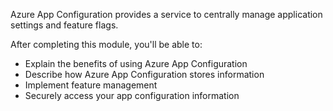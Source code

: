 
Azure App Configuration provides a service to centrally manage application settings and feature flags.

After completing this module, you'll be able to:

* Explain the benefits of using Azure App Configuration
* Describe how Azure App Configuration stores information
* Implement feature management
* Securely access your app configuration information
